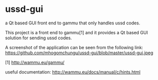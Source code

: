 # ussd-gui
a Qt based GUI front end to gammu that only handles ussd codes.

This project is a front end to gammu[1] and it provides a Qt based GUI
solution for sending ussd codes.

A screenshot of the application can be seen from the following link:
https://github.com/mhogomchungu/ussd-gui/blob/master/ussd-gui.jpeg

[1] http://wammu.eu/gammu/

useful documentation: http://wammu.eu/docs/manual/c/hints.html
